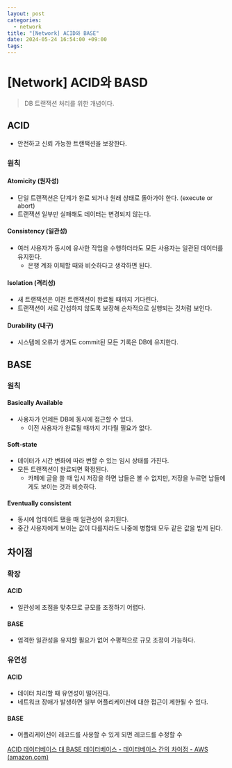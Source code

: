 ```yaml
---
layout: post
categories:
  - network
title: "[Network] ACID와 BASE"
date: 2024-05-24 16:54:00 +09:00
tags:
---
```

# \[Network] ACID와 BASD

>DB 트랜잭션 처리를 위한 개념이다.

## ACID

- 안전하고 신뢰 가능한 트랜잭션을 보장한다.

### 원칙

#### Atomicity (원자성)

- 단일 트랜잭션은 단계가 완료 되거나 원래 상태로 돌아가야 한다. (execute or abort)
- 트랜잭션 일부만 실패해도 데이터는 변경되지 않는다.

#### Consistency (일관성)

- 여러 사용자가 동시에 유사한 작업을 수행하더라도 모든 사용자는 일관된 데이터를 유지한다.
	- 은행 계좌 이체할 때와 비슷하다고 생각하면 된다.

#### Isolation (격리성)

- 새 트랜잭션은 이전 트랜잭션이 완료될 때까지 기다린다.
- 트랜잭션이 서로 간섭하지 않도록 보장해 순차적으로 실행되는 것처럼 보인다.

#### Durability (내구)

- 시스템에 오류가 생겨도 commit된 모든 기록은 DB에 유지한다.

## BASE

### 원칙

#### Basically Available

- 사용자가 언제든 DB에 동시에 접근할 수 있다.
	- 이전 사용자가 완료될 때까지 기다릴 필요가 없다.

#### Soft-state

- 데이터가 시간 변화에 따라 변할 수 있는 임시 상태를 가진다.
- 모든 트랜잭션이 완료되면 확정된다.
	- 카페에 글을 쓸 때 임시 저장을 하면 남들은 볼 수 없지만, 저장을 누르면 남들에게도 보이는 것과 비슷하다.

#### Eventually consistent

- 동시에 업데이트 됐을 때 일관성이 유지된다.
- 중간 사용자에게 보이는 값이 다를지라도 나중에 병합돼 모두 같은 값을 받게 된다.

## 차이점

### 확장

#### ACID

- 일관성에 초점을 맞추므로 규모를 조정하기 어렵다.

#### BASE

- 엄격한 일관성을 유지할 필요가 없어 수평적으로 규모 조정이 가능하다.

### 유연성

#### ACID

- 데이터 처리할 때 유연성이 떨어진다.
- 네트워크 장애가 발생하면 일부 어플리케이션에 대한 접근이 제한될 수 있다.

#### BASE

- 어플리케이션이 레코드를 사용할 수 있게 되면 레코드를 수정할 수


[ACID 데이터베이스 대 BASE 데이터베이스 - 데이터베이스 간의 차이점 - AWS (amazon.com)](https://aws.amazon.com/ko/compare/the-difference-between-acid-and-base-database/)